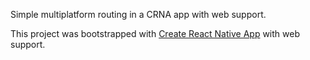 Simple multiplatform routing in a CRNA app with web support.

This project was bootstrapped with [Create React Native App](https://github.com/react-community/create-react-native-app) with web support.
